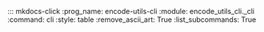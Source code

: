 ::: mkdocs-click
    :prog_name: encode-utils-cli
    :module: encode_utils_cli._cli
    :command: cli
    :style: table
    :remove_ascii_art: True
    :list_subcommands: True
